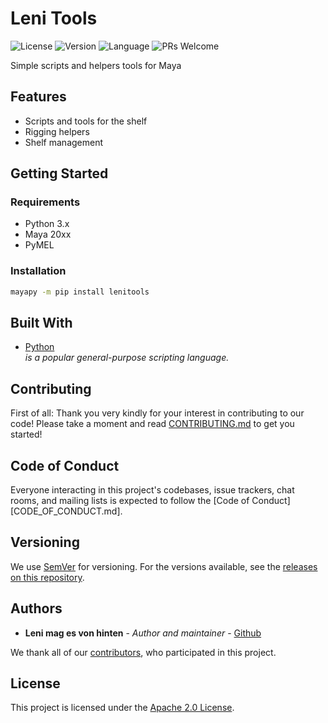# Leni Tools

![License](https://img.shields.io/github/license/lenimagesvonhinten/lenitools)
![Version](https://img.shields.io/github/v/release/lenimagesvonhinten/lenitools)
![Language](https://img.shields.io/github/languages/top/lenimagesvonhinten/lenitools)
![PRs Welcome](https://img.shields.io/badge/PRs-welcome-brightgreen.svg?style=flat-square)

Simple scripts and helpers tools for Maya

## Features

* Scripts and tools for the shelf
* Rigging helpers
* Shelf management

## Getting Started

### Requirements

* Python 3.x
* Maya 20xx
* PyMEL

### Installation

```bash
mayapy -m pip install lenitools
```

## Built With

* [Python](https://python.de/) \
  *is a popular general-purpose scripting language.*

## Contributing

First of all: Thank you very kindly for your interest in contributing to
our code! Please take a moment and read [CONTRIBUTING.md](CONTRIBUTING.md)
to get you started!

## Code of Conduct

Everyone interacting in this project's codebases, issue trackers, chat rooms,
and mailing lists is expected to follow
the [Code of Conduct][CODE_OF_CONDUCT.md].

## Versioning

We use [SemVer](http://semver.org/) for versioning. For the versions available,
see the [releases on this repository][github-releases].

## Authors

* **Leni mag es von hinten** - *Author and maintainer* - [Github][github]

We thank all of our [contributors][github-contributors], who participated in
this project.

## License

This project is licensed under the [Apache 2.0 License](LICENSE.md).

<!-- General links -->

[github]: https://github.com/lenimagesvonhinten
[github-releases]: https://github.com/lenimagesvonhinten/leni-tools/releases
[github-contributors]: https://github.com/lenimagesvonhinten/leni-tools/graphs/contributors
[gitflow]: https://danielkummer.github.io/git-flow-cheatsheet/
[gitflow-model]: http://nvie.com/posts/a-successful-git-branching-model/
